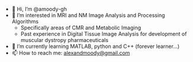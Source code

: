 - 👋 Hi, I’m @amoody-gh
- 👀 I’m interested in MRI and NM Image Analysis and Processing Algorithms
  - Specifically areas of CMR and Metabolic Imaging
  - Past experience in Digital Tissue Image Analysis for development of muscular dystropy pharmaceuticals
- 🌱 I’m currently learning MATLAB, python and C++ (forever learner...)
- 📫 How to reach me: alexandmoody@gmail.com

<!---
amoody-gh/amoody-gh is a ✨ special ✨ repository because its `README.md` (this file) appears on your GitHub profile.
You can click the Preview link to take a look at your changes.
--->
